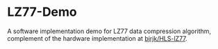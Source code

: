 # LZ77-Demo
A software implementation demo for LZ77 data compression algorithm, complement of the hardware implementation at [bjrjk/HLS-lZ77](https://github.com/bjrjk/HLS-LZ77).

